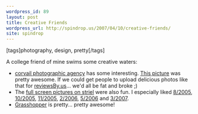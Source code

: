 ```yaml
---
wordpress_id: 89
layout: post
title: Creative Friends
wordpress_url: http://spindrop.us/2007/04/10/creative-friends/
site: spindrop
---
```

[tags]photography, design, pretty[/tags]

A college friend of mine swims some creative waters:

* [corvail photographic agency][c] has some interesting.  [This picture](http://corvail.com/images/food/flourlesschocolatecake-dennislee.jpg) was pretty awesome.  If we could get people to upload delicious photos like that for [reviewsBy.us][rbu]... we'd all be fat and broke ;)
* The [full screen pictures on striel](http://www.striel.com/) were also fun.  I especially liked [8/2005](http://www.striel.com/082005.html), [10/2005](http://www.striel.com/102005.html), [11/2005](http://www.striel.com/112005.html), [2/2006](http://www.striel.com/022006.html), [5/2006](http://www.striel.com/052006.html) and [3/2007](http://www.striel.com/032007.html).
* [Grasshopper](http://grasshoppermag.com/) is pretty... pretty awesome!



[c]: http://corvail.com/
[rbu]: http://reviewsby.us/
[symfony]: http://symfony-project.com/
